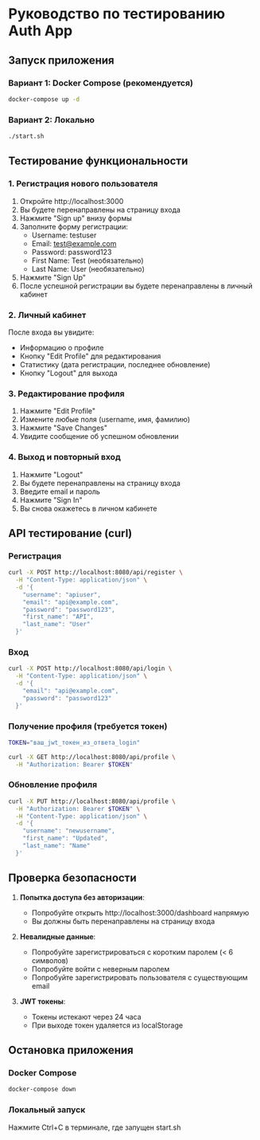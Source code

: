 # Руководство по тестированию Auth App

## Запуск приложения

### Вариант 1: Docker Compose (рекомендуется)
```bash
docker-compose up -d
```

### Вариант 2: Локально
```bash
./start.sh
```

## Тестирование функциональности

### 1. Регистрация нового пользователя

1. Откройте http://localhost:3000
2. Вы будете перенаправлены на страницу входа
3. Нажмите "Sign up" внизу формы
4. Заполните форму регистрации:
   - Username: testuser
   - Email: test@example.com
   - Password: password123
   - First Name: Test (необязательно)
   - Last Name: User (необязательно)
5. Нажмите "Sign Up"
6. После успешной регистрации вы будете перенаправлены в личный кабинет

### 2. Личный кабинет

После входа вы увидите:
- Информацию о профиле
- Кнопку "Edit Profile" для редактирования
- Статистику (дата регистрации, последнее обновление)
- Кнопку "Logout" для выхода

### 3. Редактирование профиля

1. Нажмите "Edit Profile"
2. Измените любые поля (username, имя, фамилию)
3. Нажмите "Save Changes"
4. Увидите сообщение об успешном обновлении

### 4. Выход и повторный вход

1. Нажмите "Logout"
2. Вы будете перенаправлены на страницу входа
3. Введите email и пароль
4. Нажмите "Sign In"
5. Вы снова окажетесь в личном кабинете

## API тестирование (curl)

### Регистрация
```bash
curl -X POST http://localhost:8080/api/register \
  -H "Content-Type: application/json" \
  -d '{
    "username": "apiuser",
    "email": "api@example.com",
    "password": "password123",
    "first_name": "API",
    "last_name": "User"
  }'
```

### Вход
```bash
curl -X POST http://localhost:8080/api/login \
  -H "Content-Type: application/json" \
  -d '{
    "email": "api@example.com",
    "password": "password123"
  }'
```

### Получение профиля (требуется токен)
```bash
TOKEN="ваш_jwt_токен_из_ответа_login"

curl -X GET http://localhost:8080/api/profile \
  -H "Authorization: Bearer $TOKEN"
```

### Обновление профиля
```bash
curl -X PUT http://localhost:8080/api/profile \
  -H "Authorization: Bearer $TOKEN" \
  -H "Content-Type: application/json" \
  -d '{
    "username": "newusername",
    "first_name": "Updated",
    "last_name": "Name"
  }'
```

## Проверка безопасности

1. **Попытка доступа без авторизации**:
   - Попробуйте открыть http://localhost:3000/dashboard напрямую
   - Вы должны быть перенаправлены на страницу входа

2. **Невалидные данные**:
   - Попробуйте зарегистрироваться с коротким паролем (< 6 символов)
   - Попробуйте войти с неверным паролем
   - Попробуйте зарегистрировать пользователя с существующим email

3. **JWT токены**:
   - Токены истекают через 24 часа
   - При выходе токен удаляется из localStorage

## Остановка приложения

### Docker Compose
```bash
docker-compose down
```

### Локальный запуск
Нажмите Ctrl+C в терминале, где запущен start.sh